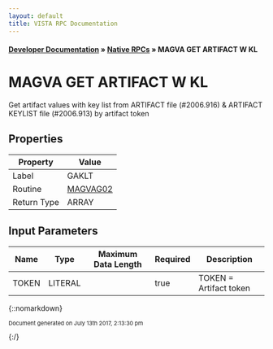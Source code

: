 ```yaml
---
layout: default
title: VISTA RPC Documentation
---
```


#### [Developer Documentation](../index) &#187; [Native RPCs](TableOfContents) &#187; MAGVA GET ARTIFACT W KL<br/>
# MAGVA GET ARTIFACT W KL

 Get artifact values with key list from ARTIFACT file (#2006.916) & ARTIFACT KEYLIST file (#2006.913) by artifact token

## Properties

Property | Value
--- | ---
Label | GAKLT
Routine | [MAGVAG02](http://code.osehra.org/dox/Routine_MAGVAG02_source.html)
Return Type | ARRAY


## Input Parameters

Name | Type | Maximum Data Length | Required | Description
--- | --- | --- | --- | ---
TOKEN | LITERAL |  | true | TOKEN &#x3D; Artifact token



{::nomarkdown} <br/><p style="font-size: 11px">Document generated on July 13th 2017, 2:13:30 pm</p>{:/}